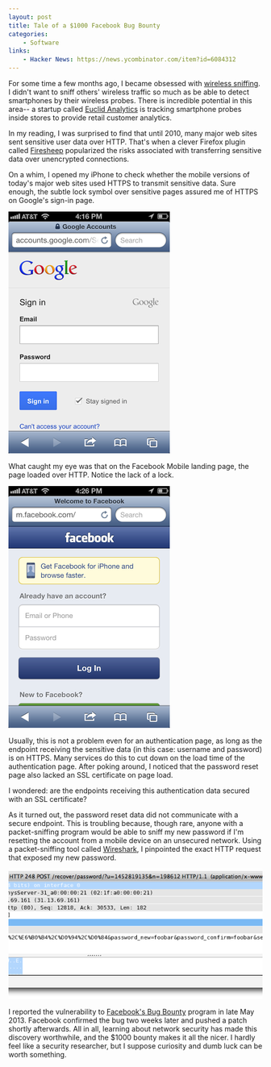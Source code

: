 ```yaml
---
layout: post
title: Tale of a $1000 Facebook Bug Bounty
categories:
    - Software
links:
    - Hacker News: https://news.ycombinator.com/item?id=6084312
---
```


For some time a few months ago, I became obsessed with [wireless sniffing](http://en.wikipedia.org/wiki/Packet_analyzer). I didn't want to sniff others' wireless traffic so much as be able to detect smartphones by their wireless probes. There is incredible potential in this area-- a startup called [Euclid Analytics](http://euclidanalytics.com/) is tracking smartphone probes inside stores to provide retail customer analytics.

In my reading, I was surprised to find that until 2010, many major web sites sent sensitive user data over HTTP. That's when a clever Firefox plugin called [Firesheep](http://en.wikipedia.org/wiki/Firesheep) popularized the risks associated with transferring sensitive data over unencrypted connections.

On a whim, I opened my iPhone to check whether the mobile versions of today's major web sites used HTTPS to transmit sensitive data. Sure enough, the subtle lock symbol over sensitive pages assured me of HTTPS on Google's sign-in page.

![Google mobile sign-in page](/static/facebook-bug-bounty/google.png)

What caught my eye was that on the Facebook Mobile landing page, the page loaded over HTTP. Notice the lack of a lock.

![Facebook mobile sign-in page](/static/facebook-bug-bounty/facebook.png)

Usually, this is not a problem even for an authentication page, as long as the endpoint receiving the sensitive data (in this case: username and password) is on HTTPS. Many services do this to cut down on the load time of the authentication page. After poking around, I noticed that the password reset page also lacked an SSL certificate on page load.

I wondered: are the endpoints receiving this authentication data secured with an SSL certificate?

As it turned out, the password reset data did not communicate with a secure endpoint. This is troubling because, though rare, anyone with a packet-sniffing program would be able to sniff my new password if I'm resetting the account from a mobile device on an unsecured network. Using a packet-sniffing tool called [Wireshark](http://www.wireshark.org/), I pinpointed the exact HTTP request that exposed my new password.

![Wireshark displays the password in plaintext](/static/facebook-bug-bounty/wireshark.png)

I reported the vulnerability to [Facebook's Bug Bounty](https://www.facebook.com/whitehat) program in late May 2013. Facebook confirmed the bug two weeks later and pushed a patch shortly afterwards. All in all, learning about network security has made this discovery worthwhile, and the $1000 bounty makes it all the nicer. I hardly feel like a security researcher, but I suppose curiosity and dumb luck can be worth something.
